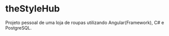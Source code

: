 # theStyleHub
Projeto pessoal de uma loja de roupas utilizando Angular(Framework), C# e PostgreSQL.

